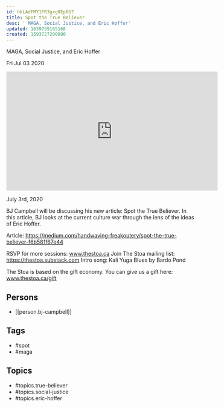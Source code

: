 ```yaml
---
id: hkLAdFMY1FR3gxg0Ep0G7
title: Spot the True Believer
desc: ' MAGA, Social Justice, and Eric Hoffer'
updated: 1639759165168
created: 1593727200000
---
```



 MAGA, Social Justice, and Eric Hoffer

Fri Jul 03 2020

<iframe width="560" height="315" src="https://www.youtube.com/embed/avq9_6VNApA" title="Spot the True Believer: MAGA, Social Justice, and Eric Hoffer w/ BJ Campbell" frameborder="0" allow="accelerometer; autoplay; clipboard-write; encrypted-media; gyroscope; picture-in-picture" allowfullscreen ></iframe>

July 3rd, 2020

BJ Campbell will be discussing his new article: Spot the True Believer. In this article, BJ looks at the current culture war through the lens of the ideas of Eric Hoffer.

Article: https://medium.com/handwaving-freakoutery/spot-the-true-believer-f6b581f67e44

RSVP for more sessions: www.thestoa.ca
Join The Stoa mailing list: https://thestoa.substack.com
Intro song: Kali Yuga Blues by Bardo Pond

The Stoa is based on the gift economy. You can give us a gift here: www.thestoa.ca/gift

## Persons

- [[person.bj-campbell]]

## Tags

- #spot
- #maga

## Topics

- #topics.true-believer
- #topics.social-justice
- #topics.eric-hoffer

